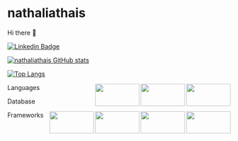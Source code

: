 # nathaliathais
Hi there 👋


[![Linkedin Badge](https://img.shields.io/badge/-LinkedIn-blue?style=flat-square&logo=Linkedin&logoColor=white&link=https://www.linkedin.com/in/nathalia-t-404798102/)](https://www.linkedin.com/in/nathalia-t-404798102/)


[![nathaliathais GitHub stats](https://github-readme-stats.vercel.app/api?username=nathaliathais)](https://github.com/nathaliathais/github-readme-stats)

[![Top Langs](https://github-readme-stats.vercel.app/api/top-langs/?username=nathaliathais&langs_count=8)](https://github.com/nathaliathais/github-readme-stats)

Languages
<img align="right" width="100" height="50" src="https://img.shields.io/badge/HTML5-E34F26?style=for-the-badge&logo=html5&logoColor=white">
<img align="right" width="100" height="50" src="https://img.shields.io/badge/PHP-777BB4?style=for-the-badge&logo=php&logoColor=white">
<img align="right" width="100" height="50" src="https://img.shields.io/badge/JavaScript-323330?style=for-the-badge&logo=javascript&logoColor=F7DF1E">



Database

<img align="right" width="100" height="50" src="https://img.shields.io/badge/MySQL-00000F?style=for-the-badge&logo=mysql&logoColor=white">

Frameworks
<img align="right" width="100" height="50" src="https://img.shields.io/badge/Node.js-43853D?style=for-the-badge&logo=node-dot-js&logoColor=white">
<img align="right" width="100" height="50" src="https://img.shields.io/badge/npm-CB3837?style=for-the-badge&logo=npm&logoColor=white">
<img align="right" width="100" height="50" src="https://img.shields.io/badge/Yarn-2C8EBB?style=for-the-badge&logo=yarn&logoColor=white">


